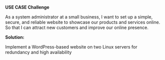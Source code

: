 **USE CASE Challenge**

As a system administrator at a small business, I want to set up a simple, secure, and reliable website to showcase our products and services online. So that I can attract new customers and improve our online presence.

**Solution:**

Implement a WordPress-based website on two Linux servers for redundancy and high availability

